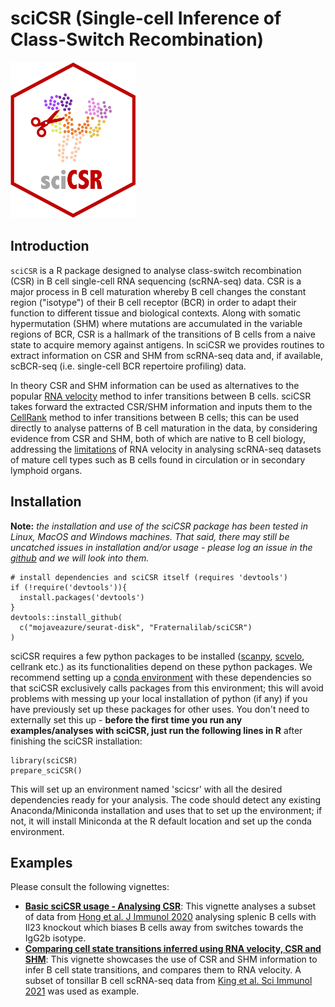 # sciCSR (Single-cell Inference of Class-Switch Recombination)

<img src="man/figures/sciCSR_logo.png" alt="logo" width="200" height="250">

## Introduction

`sciCSR` is a R package designed to analyse class-switch recombination (CSR) in B cell single-cell RNA sequencing (scRNA-seq) data. CSR is a major process in B cell maturation whereby B cell changes the constant region ("isotype") of their B cell receptor (BCR) in order to adapt their function to different tissue and biological contexts. Along with somatic hypermutation (SHM) where mutations are accumulated in the variable regions of BCR, CSR is a hallmark of the transitions of B cells from a naive state to acquire memory against antigens. In sciCSR we provides routines to extract information on CSR and SHM from scRNA-seq data and, if available, scBCR-seq (i.e. single-cell BCR repertoire profiling) data.

In theory CSR and SHM information can be used as alternatives to the popular [RNA velocity](https://doi.org/10.1371/journal.pcbi.1010492) method to infer transitions between B cells. sciCSR takes forward the extracted CSR/SHM information and inputs them to the [CellRank](https://cellrank.readthedocs.io/en/stable/) method to infer transitions between B cells; this can be used directly to analyse patterns of B cell maturation in the data, by considering evidence from CSR and SHM, both of which are native to B cell biology, addressing the [limitations](https://doi.org/10.15252/msb.202110282) of RNA velocity in analysing scRNA-seq datasets of mature cell types such as B cells found in circulation or in secondary lymphoid organs.

## Installation

**Note:** *the installation and use of the sciCSR package has been tested in Linux, MacOS and Windows machines. That said, there may still be uncatched issues in installation and/or usage - please log an issue in the [github](https://github.com/Fraternalilab/sciCSR/) and we will look into them.*

```
# install dependencies and sciCSR itself (requires 'devtools')
if (!require('devtools')){
  install.packages('devtools')
}
devtools::install_github(
  c("mojaveazure/seurat-disk", "Fraternalilab/sciCSR")
)
```

sciCSR requires a few python packages to be installed ([scanpy](https://scanpy.readthedocs.io/), [scvelo](https://scvelo.readthedocs.io/en/stable/), cellrank etc.) as its functionalities depend on these python packages. We recommend setting up a [conda environment](https://docs.conda.io/projects/conda/en/latest/user-guide/concepts/environments.html) with these dependencies so that sciCSR exclusively calls packages from this environment; this will avoid problems with messing up your local installation of python (if any) if you have previously set up these packages for other uses. You don't need to externally set this up - **before the first time you run any examples/analyses with sciCSR, just run the following lines in R** after finishing the sciCSR installation:

```{r}
library(sciCSR)
prepare_sciCSR()
```

This will set up an environment named 'scicsr' with all the desired dependencies ready for your analysis. The code should detect any existing Anaconda/Miniconda installation and uses that to set up the environment; if not, it will install Miniconda at the R default location and set up the conda environment.

## Examples

Please consult the following vignettes:

* [**Basic sciCSR usage - Analysing CSR**](articles/csr.html): This vignette analyses a subset of data from [Hong et al. J Immunol 2020](https://doi.org/10.4049/jimmunol.2000280) analysing splenic B cells with Il23 knockout which biases B cells away from switches towards the IgG2b isotype.
* [**Comparing cell state transitions inferred using RNA velocity, CSR and SHM**](articles/comparison.html): This vignette showcases the use of CSR and SHM information to infer B cell state transitions, and compares them to RNA velocity. A subset of tonsillar B cell scRNA-seq data from [King et al. Sci Immunol 2021](https://doi.org/10.1126/sciimmunol.abe6291) was used as example.

